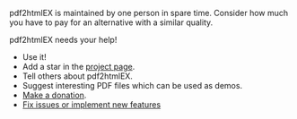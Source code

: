 pdf2htmlEX is maintained by one person in spare time. Consider how much you have to pay for an alternative with a similar quality. 

pdf2htmlEX needs your help! 

- Use it!
- Add a star in the [project page](http://github.com/coolwanglu/pdf2htmlEX).
- Tell others about pdf2htmlEX.
- Suggest interesting PDF files which can be used as demos.
- [Make a donation](http://coolwanglu.github.com/pdf2htmlEX/donate.html).
- [Fix issues or implement new features](https://github.com/coolwanglu/pdf2htmlEX/blob/master/CONTRIBUTING.md#pull-requests)